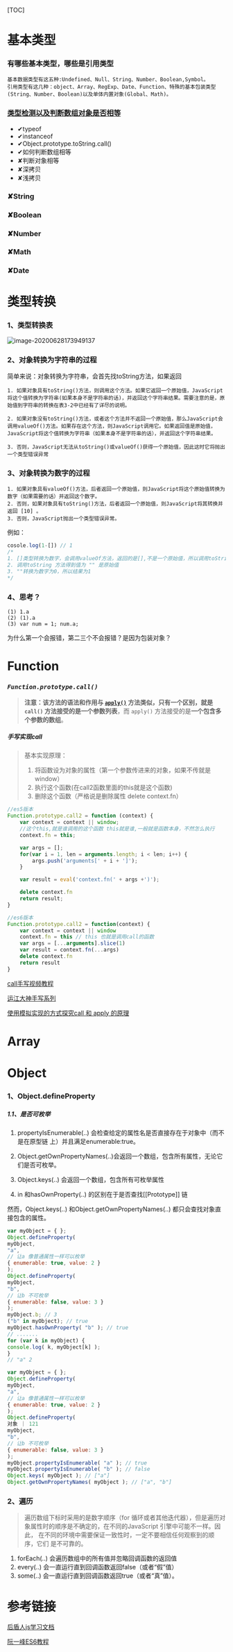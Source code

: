 [TOC]



# 基本类型

### 有哪些基本类型，哪些是引用类型

```
基本数据类型有这五种:Undefined、Null、String、Number、Boolean,Symbol。
引用类型有这几种：object、Array、RegExp、Date、Function、特殊的基本包装类型(String、Number、Boolean)以及单体内置对象(Global、Math)。
```

### [类型检测以及判断数组对象是否相等](类型检测以及判断数组对象是否相等.md)

- ✔typeof
- ✔instanceof
- ✔Object.prototype.toString.call()
- ✔如何判断数组相等
- ✘判断对象相等
- ✘深拷贝
- ✘浅拷贝

### ✘String

### ✘Boolean

### ✘Number

### ✘Math

### ✘Date

# 类型转换

### 1、类型转换表

![image-20200628173949137](assets/image-20200628173949137.png)

### 2、对象转换为字符串的过程

简单来说：对象转换为字符串，会首先找toString方法，如果返回

```
1. 如果对象具有toString()方法，则调用这个方法。如果它返回一个原始值，JavaScript将这个值转换为字符串(如果本身不是字符串的话)，并返回这个字符串结果。需要注意的是，原始值到字符串的转换在表3-2中已经有了详尽的说明。

2. 如果对象没有toString()方法，或者这个方法并不返回一个原始值，那么JavaScript会调用valueOf()方法。如果存在这个方法，则JavaScript调用它。如果返回值是原始值，JavaScript将这个值转换为字符串（如果本身不是字符串的话），并返回这个字符串结果。

3. 否则，JavaScript无法从toString()或valueOf()获得一个原始值，因此这时它将抛出一个类型错误异常
```

### 3、对象转换为数字的过程

```
1. 如果对象具有valueOf()方法，后者返回一个原始值，则JavaScript将这个原始值转换为数字（如果需要的话）并返回这个数字。
2. 否则，如果对象具有toString()方法，后者返回一个原始值，则JavaScript将其转换并返回 [10] 。
3. 否则，JavaScript抛出一个类型错误异常。
```

例如：

```javascript
cosole.log(1-[]) // 1
/*
1. []类型转换为数字，会调用valueOf方法，返回的是[],不是一个原始值，所以调用toString 方法
2. 调用toString 方法得到值为 "" 是原始值
3. ""转换为数字为0，所以结果为1
*/
```

### 4、思考？

```
(1) 1.a
(2) (1).a
(3) var num = 1; num.a;
```

为什么第一个会报错，第二三个不会报错？是因为包装对象？

# Function

### *`Function.prototype.call()`*

> **注意：**该方法的语法和作用与 [`apply()`](https://developer.mozilla.org/zh-CN/docs/Web/JavaScript/Reference/Global_Objects/Function/apply) 方法类似，只有一个区别，就是 `call()` 方法接受的是**一个参数列表**，而 `apply()` 方法接受的是**一个包含多个参数的数组**。

##### 手写实现call

>基本实现原理：
>
>1. 将函数设为对象的属性（第一个参数传进来的对象，如果不传就是window）
>2. 执行这个函数(在call2函数里面的this就是这个函数)
>3. 删除这个函数（严格说是删除属性 delete context.fn）
>
>

```js
//es5版本
Function.prototype.call2 = function (context) {
    var context = context || window;
    //这个this,就是谁调用的这个函数 this就是谁,一般就是函数本身，不然怎么执行
    context.fn = this;

    var args = [];
    for(var i = 1, len = arguments.length; i < len; i++) {
        args.push('arguments[' + i + ']');
    }

    var result = eval('context.fn(' + args +')');

    delete context.fn
    return result;
}

//es6版本
Function.prototype.call2 = function(context) {
    var context = context || window
    context.fn = this // this 也就是调用call的函数
    var args = [...arguments].slice(1)
    var result = context.fn(...args)
    delete context.fn
    return result
}
```

[call手写视频教程](https://www.bilibili.com/video/BV1zE411K7gd)

[运江大神手写系列](https://github.com/heyunjiang/Blog/blob/master/es/深入js-一些功能模拟实现.md)

[使用模拟实现的方式探究call 和 apply 的原理](https://www.jianshu.com/p/92b48caee4b2)

# Array



# Object

### 1、Object.defineProperty

##### 1.1、是否可枚举

1. propertyIsEnumerable(..) 会检查给定的属性名是否直接存在于对象中（而不是在原型链
   上）并且满足enumerable:true。

2. Object.getOwnPropertyNames(..)会返回一个数组，包含所有属性，无论它们是否可枚举。
3. Object.keys(..) 会返回一个数组，包含所有可枚举属性
4. in 和hasOwnProperty(..) 的区别在于是否查找[[Prototype]] 链

然而，Object.keys(..)
和Object.getOwnPropertyNames(..) 都只会查找对象直接包含的属性。

```js
var myObject = { };
Object.defineProperty(
myObject,
"a",
// 让a 像普通属性一样可以枚举
{ enumerable: true, value: 2 }
);
Object.defineProperty(
myObject,
"b",
// 让b 不可枚举
{ enumerable: false, value: 3 }
);
myObject.b; // 3
("b" in myObject); // true
myObject.hasOwnProperty( "b" ); // true
// .......
for (var k in myObject) {
console.log( k, myObject[k] );
}
// "a" 2
```



```js
var myObject = { };
Object.defineProperty(
myObject,
"a",
// 让a 像普通属性一样可以枚举
{ enumerable: true, value: 2 }
);
Object.defineProperty(
对象 ｜ 121
myObject,
"b",
// 让b 不可枚举
{ enumerable: false, value: 3 }
);
myObject.propertyIsEnumerable( "a" ); // true
myObject.propertyIsEnumerable( "b" ); // false
Object.keys( myObject ); // ["a"]
Object.getOwnPropertyNames( myObject ); // ["a", "b"]
```

### 2、遍历

> 遍历数组下标时采用的是数字顺序（for 循环或者其他迭代器），但是遍历对
> 象属性时的顺序是不确定的，在不同的JavaScript 引擎中可能不一样。因此，
> 在不同的环境中需要保证一致性时，一定不要相信任何观察到的顺序，它们
> 是不可靠的。

1. forEach(..) 会遍历数组中的所有值并忽略回调函数的返回值
2. every(..) 会一直运行直到回调函数返回false（或者“假”值）
3. some(..) 会一直运行直到回调函数返回true（或者“真”值）。


# 参考链接

[后盾人js学习文档](http://houdunren.gitee.io/note/js/1%20%E5%9F%BA%E7%A1%80%E7%9F%A5%E8%AF%86.html)

[阮一峰ES6教程](https://es6.ruanyifeng.com/)